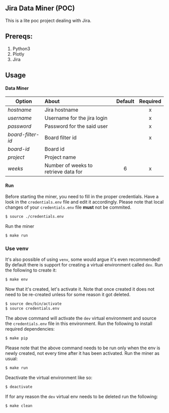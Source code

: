 ## Jira Data Miner (POC)                    
This is a lite poc project dealing with Jira.

## Prereqs:

 1. Python3
 2. Plotly
 3. Jira

## Usage

#### Data Miner
 
| Option        | About                                             | Default       | Required       |
| ------------- |:--------------------------------------------------|:-------------:|:--------------:|
|*hostname*         | Jira hostname  |  | x
|*username*    | Username for the jira login  |  | x
|*password*         | Password for the said user  |      | x
|*board-filter-id*         | Board filter id  |      | x
|*board-id*         | Board id  |      |
|*project*         | Project name  |      |
|*weeks*         | Number of weeks to retrieve data for  |  6    | x

#### Run
Before starting the miner, you need to fill in the proper credentials. Have a look in the ``credentials.env`` file and edit it accordingly.
Please note that local changes of your ``credentials.env`` file **must** not be commited.

```sh
$ source ./credentials.env
```

Run the miner

```sh
$ make run
```

### Use venv
It's also possible of using ``venv``, some would argue it's even recommended! 
By default there is support for creating a virtual environment called ``dev``. Run the following to create it:

```sh
$ make env
```

Now that it's created, let's activate it. Note that once created it does not need to be re-created unless for some reason it got deleted.

```sh
$ source dev/bin/activate
$ source credentials.env
```

The above command will activate the ``dev`` virtual environment and source the ``credentials.env`` file in this environment.
Run the following to install required dependencies:

```sh
$ make pip
```

Please note that the above command needs to be run only when the env is newly created, not every time after it has been activated.
Run the miner as usual:

```sh
$ make run
```

Deactivate the virtual environment like so:

```sh
$ deactivate
```

If for any reason the ``dev`` virtual env needs to be deleted run the following:

```sh
$ make clean
```
